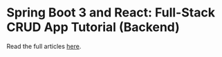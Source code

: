 # Spring Boot 3 and React: Full-Stack CRUD App Tutorial (Backend)

Read the full articles [here](https://www.djamware.com/post/682932cfc335c94ec16d3202/spring-boot-3-and-react-fullstack-crud-app-tutorial).
